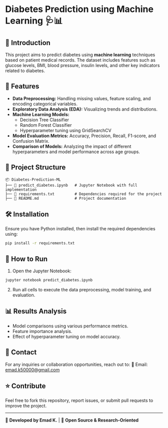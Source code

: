 # Diabetes Prediction using Machine Learning 🩺📊

## 📌 Introduction
This project aims to predict diabetes using **machine learning** techniques based on patient medical records. The dataset includes features such as glucose levels, BMI, blood pressure, insulin levels, and other key indicators related to diabetes.

## 🚀 Features
- **Data Preprocessing:** Handling missing values, feature scaling, and encoding categorical variables.
- **Exploratory Data Analysis (EDA):** Visualizing trends and distributions.
- **Machine Learning Models:**
  - Decision Tree Classifier
  - Random Forest Classifier
  - Hyperparameter tuning using GridSearchCV
- **Model Evaluation Metrics:** Accuracy, Precision, Recall, F1-score, and Confusion Matrix.
- **Comparison of Models:** Analyzing the impact of different hyperparameters and model performance across age groups.

## 📂 Project Structure
```
📦 Diabetes-Prediction-ML
├── 📜 predict_diabetes.ipynb   # Jupyter Notebook with full implementation
├── 📜 requirements.txt         # Dependencies required for the project
├── 📜 README.md                # Project documentation
```

## 🛠️ Installation
Ensure you have Python installed, then install the required dependencies using:
```sh
pip install -r requirements.txt
```

## 📌 How to Run
1. Open the Jupyter Notebook:
```sh
jupyter notebook predict_diabetes.ipynb
```
2. Run all cells to execute the data preprocessing, model training, and evaluation.

## 📊 Results Analysis
- Model comparisons using various performance metrics.
- Feature importance analysis.
- Effect of hyperparameter tuning on model accuracy.

## 📧 Contact
For any inquiries or collaboration opportunities, reach out to:
📩 Email: [emad.k50000@gmail.com](mailto:emad.k50000@gmail.com)

## ⭐ Contribute
Feel free to fork this repository, report issues, or submit pull requests to improve the project.

---
🔹 **Developed by Emad K.** | 🔹 **Open Source & Research-Oriented**


